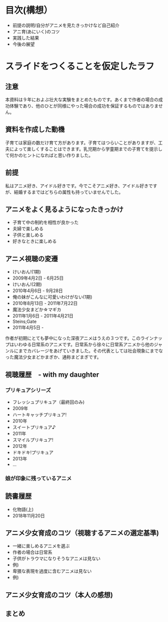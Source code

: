 # 目次(構想）
* 前提の説明/自分がアニメを見たきっかけなど自己紹介
* アニ育(あにいく)のコツ
* 実践した結果
* 今後の展望

# スライドをつくることを仮定したラフ
## 注意
本資料は９年におよぶ壮大な実験をまとめたものです。あくまで作者の場合の成功体験であり、他のひとが同様にやった場合の成功を保証するものではありません。

## 資料を作成した動機
子育ては家庭の数だけ育て方があります。子育てはつらいことがありますが、工夫によって楽しくすることはできます。乳児期から学童期までの子育てを提示して何かのヒントになればと思い作りました。

## 前提
私はアニメ好き、アイドル好きです。今でこそアニメ好き、アイドル好きですが、結婚するまではどちらの属性も持っていませんでした。

## アニメをよく見るようになったきっかけ
* 子育て中の制約を相性が良かった
 * 夫婦で楽しめる　
 * 子供と楽しめる
 * 好きなときに楽しめる
  
## アニメ視聴の変遷
* けいおん!(1期)
 * 2009年4月2日 - 6月25日
* けいおん!(2期)
 * 2010年4月6日 - 9月28日
* 俺の妹がこんなに可愛いわけがない(1期)
 * 2010年8月13日 - 2011年7月22日
* 魔法少女まどか☆マギカ
 * 2011年1月6日 - 2011年4月21日
* Steins;Gate
 * 2011年4月5日 - 

作者が初期にとても夢中になった深夜アニメはうえの３つです。このラインナップはいわゆる日常系のアニメです。日常系から徐々に日常系アニメから他のジャンルにまでカバレージをあげていきました。その代表としては社会現象にまでなった魔法少女まどかまぎか、通称まどまぎです。

## 視聴履歴　- with my daughter
### プリキュアシリーズ
* フレッシュプリキュア（最終回のみ)
 * 2009年
* ハートキャッチプリキュア!
 * 2010年
* スイートプリキュア♪
 * 2011年
* スマイルプリキュア!
 * 2012年
* ドキドキ!プリキュア
 * 2013年
* ...

### 娘が印象に残っているアニメ

## 読書履歴
* 化物語(上)
 * 2018年11月20日

## アニメ少女育成のコツ（視聴するアニメの選定基準)
* 一緒に楽しめるアニメを選ぶ
 * 作者の場合は日常系
* 子供がトラウマになりそうなアニメは見ない
 * 例)
* 卑猥な表現を過度に含むアニメは見ない
 * 例)

## アニメ少女育成のコツ（本人の感想)


## まとめ
